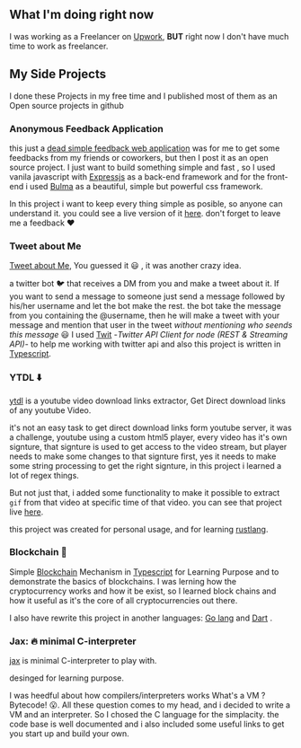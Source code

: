
## What I'm doing right now

I was working as a Freelancer on [Upwork](https://www.upwork.com/o/profiles/users/_~0135faad7cc004c7eb/), **BUT** right now I don't have much time to work as freelancer.

## My Side Projects

I done these Projects in my free time and I published most of them as an Open source projects in github


### Anonymous Feedback Application

this just a [dead simple feedback web application](https://github.com/shekohex/dead-simple-feedback-app) was for me 
to get some feedbacks from my friends or coworkers, but then I post it as an open source project.
I just want to build something simple and fast , so I used vanila javascript with [Expressjs](expressjs.com) as a back-end framework
and for the front-end i used [Bulma](https://bulma.io) as a beautiful, simple but powerful css framework.

In this project i want to keep every thing simple as posible, so anyone can understand it.
you could see a live version of it [here](https://dead-simple-feedback.herokuapp.com/). don't forget to leave me a feedback :heart:

### Tweet about Me

[Tweet about Me](https://github.com/shekohex/twt-about-me), You guessed it :smiley: , it was another crazy idea.

a twitter bot :bird: that receives a DM from you and make a tweet about it.
If you want to send a message to someone just send a message followed by his/her username and let the bot make the rest.
the bot take the message from you containing the @username, then he will make a tweet with your message and mention that user in the tweet *without mentioning who seends this message* :smiley: 
I used [Twit](https://github.com/ttezel/twit) -*Twitter API Client for node (REST & Streaming API)*- to help me working with twitter api and also this project is written in [Typescript](http://www.typescriptlang.org/).

### YTDL ⬇️

[ytdl](https://github.com/shekohex/ytdl) is a youtube video download links extractor, Get Direct download links of any youtube Video.

it's not an easy task to get direct download links form youtube server, it was a challenge, youtube using a custom html5 player, every video has it's own signture, that signture is used to get access to the video stream, but player needs to make some changes to that signture first, yes it needs to make some string processing to get the right signture, in this project i learned a lot of regex things.

But not just that, i added some functionality to make it possible to extract `gif` from that video at specific time of that video. you can see that project live [here](https://ytdl-service.herokuapp.com/).

this project was created for personal usage, and for learning [rustlang](https://www.rust-lang.org).


### Blockchain :link:

Simple [Blockchain](https://github.com/shekohex/blockchain) Mechanism in [Typescript](http://www.typescriptlang.org/) for Learning Purpose and to demonstrate the basics of blockchains.
I was lerning how the cryptocurrency works and how it be exist, so I learned block chains and how it useful as it's the core of all cryptocurrencies out there. 

I also have rewrite this project in another languages: [Go lang](https://gist.github.com/shekohex/9da2c116ca2a1209c5851f955bd24a6c) and [Dart](https://gist.github.com/shekohex/3aef759074ad9fcb31fe0f772c8f8fb4) .


### Jax: :fire: minimal C-interpreter

[jax](https://github.com/shekohex/jax) is minimal C-interpreter to play with.

desinged for learning purpose.


I was heedful about how compilers/interpreters works What's a VM ? Bytecode! :open_mouth:.
All these question comes to my head, and i decided to write a VM and an interpreter.
So I chosed the C language for the simplacity. the code base is well documented and i also included some useful links to get you start up and build your own.
